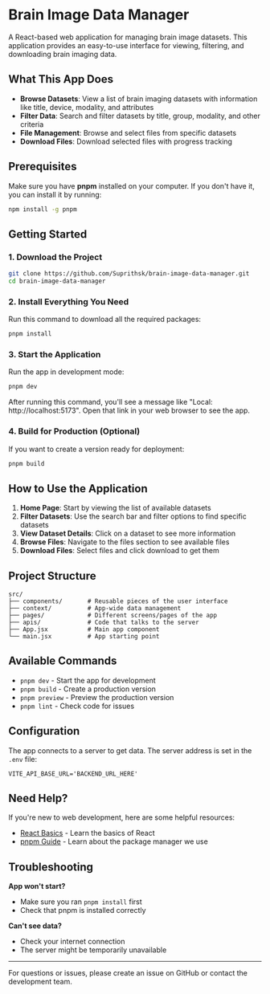 # Brain Image Data Manager

A React-based web application for managing brain image datasets. This application provides an easy-to-use interface for viewing, filtering, and downloading brain imaging data.

## What This App Does

- **Browse Datasets**: View a list of brain imaging datasets with information like title, device, modality, and attributes
- **Filter Data**: Search and filter datasets by title, group, modality, and other criteria
- **File Management**: Browse and select files from specific datasets
- **Download Files**: Download selected files with progress tracking

## Prerequisites

Make sure you have **pnpm** installed on your computer. If you don't have it, you can install it by running:
```bash
npm install -g pnpm
```

## Getting Started

### 1. Download the Project
```bash
git clone https://github.com/Suprithsk/brain-image-data-manager.git
cd brain-image-data-manager
```

### 2. Install Everything You Need
Run this command to download all the required packages:
```bash
pnpm install
```

### 3. Start the Application
Run the app in development mode:
```bash
pnpm dev
```
After running this command, you'll see a message like "Local: http://localhost:5173". Open that link in your web browser to see the app.

### 4. Build for Production (Optional)
If you want to create a version ready for deployment:
```bash
pnpm build
```

## How to Use the Application

1. **Home Page**: Start by viewing the list of available datasets
2. **Filter Datasets**: Use the search bar and filter options to find specific datasets
3. **View Dataset Details**: Click on a dataset to see more information
4. **Browse Files**: Navigate to the files section to see available files
5. **Download Files**: Select files and click download to get them

## Project Structure

```
src/
├── components/       # Reusable pieces of the user interface
├── context/          # App-wide data management
├── pages/            # Different screens/pages of the app
├── apis/             # Code that talks to the server
├── App.jsx           # Main app component
└── main.jsx          # App starting point
```

## Available Commands

- `pnpm dev` - Start the app for development
- `pnpm build` - Create a production version
- `pnpm preview` - Preview the production version
- `pnpm lint` - Check code for issues

## Configuration

The app connects to a server to get data. The server address is set in the `.env` file:
```
VITE_API_BASE_URL='BACKEND_URL_HERE'
```

## Need Help?

If you're new to web development, here are some helpful resources:
- [React Basics](https://reactjs.org/tutorial/tutorial.html) - Learn the basics of React
- [pnpm Guide](https://pnpm.io/motivation) - Learn about the package manager we use

## Troubleshooting

**App won't start?**
- Make sure you ran `pnpm install` first
- Check that pnpm is installed correctly

**Can't see data?**
- Check your internet connection
- The server might be temporarily unavailable

---

For questions or issues, please create an issue on GitHub or contact the development team.
